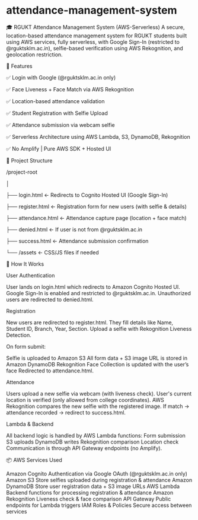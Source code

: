 # attendance-management-system

🎓 RGUKT Attendance Management System (AWS-Serverless)
A secure, location-based attendance management system for RGUKT students built using AWS services, fully serverless, with Google Sign-In (restricted to @rguktsklm.ac.in), selfie-based verification using AWS Rekognition, and geolocation restriction.

🚀 Features

✅ Login with Google (@rguktsklm.ac.in only)

✅ Face Liveness + Face Match via AWS Rekognition

✅ Location-based attendance validation

✅ Student Registration with Selfie Upload

✅ Attendance submission via webcam selfie

✅ Serverless Architecture using AWS Lambda, S3, DynamoDB, Rekognition

✅ No Amplify | Pure AWS SDK + Hosted UI

📂 Project Structure

/project-root

│

├── login.html         ← Redirects to Cognito Hosted UI (Google Sign-In)

├── register.html      ← Registration form for new users (with selfie & details)

├── attendance.html    ← Attendance capture page (location + face match)

├── denied.html        ← If user is not from @rguktsklm.ac.in

├── success.html       ← Attendance submission confirmation

└── /assets            ← CSS/JS files if needed


🧠 How It Works

User Authentication

User lands on login.html which redirects to Amazon Cognito Hosted UI.
Google Sign-In is enabled and restricted to @rguktsklm.ac.in.
Unauthorized users are redirected to denied.html.

Registration

New users are redirected to register.html.
They fill details like Name, Student ID, Branch, Year, Section.
Upload a selfie with Rekognition Liveness Detection.

On form submit:

Selfie is uploaded to Amazon S3
All form data + S3 image URL is stored in Amazon DynamoDB
Rekognition Face Collection is updated with the user’s face
Redirected to attendance.html.

Attendance

Users upload a new selfie via webcam (with liveness check).
User's current location is verified (only allowed from college coordinates).
AWS Rekognition compares the new selfie with the registered image.
If match → attendance recorded → redirect to success.html.



Lambda & Backend

All backend logic is handled by AWS Lambda functions:
Form submission
S3 uploads
DynamoDB writes
Rekognition comparison
Location check
Communication is through API Gateway endpoints (no Amplify).

📦 AWS Services Used

Amazon Cognito	Authentication via Google OAuth (@rguktsklm.ac.in only)
Amazon S3	Store selfies uploaded during registration & attendance
Amazon DynamoDB	Store user registration data + S3 image URLs
AWS Lambda	Backend functions for processing registration & attendance
Amazon Rekognition	Liveness check & face comparison
API Gateway	Public endpoints for Lambda triggers
IAM Roles & Policies	Secure access between services

